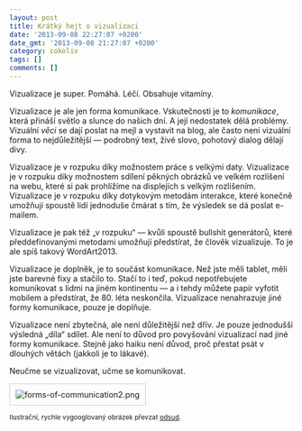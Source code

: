 ```yaml
---
layout: post
title: Krátký hejt o vizualizaci
date: '2013-09-08 22:27:07 +0200'
date_gmt: '2013-09-08 21:27:07 +0200'
category: cokoliv
tags: []
comments: []
---
```

<p>Vizualizace je super. Pomáhá. Léčí. Obsahuje vitamíny.</p>
<p>Vizualizace je ale jen forma komunikace. Vskutečnosti je to <em>komunikace</em>, která přináší světlo a slunce do našich dní. A její nedostatek dělá problémy. Vizuální <em>věci</em> se dají poslat na mejl a vystavit na blog, ale často není vizuální forma to nejdůležitější — podrobný text, živé slovo, pohotový dialog dělají divy.</p>
<p>Vizualizace je v rozpuku díky možnostem práce s velkými daty. Vizualizace je v rozpuku díky možnostem sdílení pěkných obrázků ve velkém rozlišení na webu, které si pak prohlížíme na displejích s velkým rozlišením. Vizualizace je v rozpuku díky dotykovým metodám interakce, které konečně umožňují spoustě lidí jednoduše čmárat s tím, že výsledek se dá poslat e-mailem. </p>
<p>Vizualizace je pak též „v rozpuku“ — kvůli spoustě bullshit generátorů, které předdefinovanými metodami umožňují předstírat, že člověk vizualizuje. To je ale spíš takový WordArt2013.</p>
<p>Vizualizace je doplněk, je to součást komunikace. Než jste měli tablet, měli jste barevné fixy a stačilo to. Stačí to i teď, pokud nepotřebujete komunikovat s lidmi na jiném kontinentu — a i tehdy můžete papír vyfotit mobilem a předstírat, že 80. léta neskončila. Vizualizace nenahrazuje jiné formy komunikace, pouze je doplňuje.</p>
<p>Vizualizace není zbytečná, ale není důležitější než dřív. Je pouze jednodušší výsledná „díla“ sdílet. Ale není to důvod pro povyšování vizualizací nad jiné formy komunikace. Stejně jako haiku není důvod, proč přestat psát v dlouhých větách (jakkoli je to lákavé).</p>
<p>Neučme se vizualizovat, učme se komunikovat.</p>
<p><img style="border: 1px solid #ccc; padding: 10px" src='http://sites.cdnis.edu.hk/students/063731/files/2012/11/Forms-of-communication2.png' alt='forms-of-communication2.png' /></p>
<p><small>Ilustrační, rychle vygooglovaný obrázek převzat <a href="http://sites.cdnis.edu.hk/students/063731/2012/11/02/my-forms-of-communication-mind-map/">odsud</a>.</small></p>
